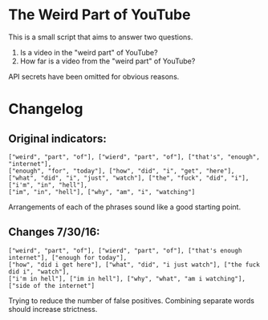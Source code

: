 # The Weird Part of YouTube
This is a small script that aims to answer two questions.

1. Is a video in the "weird part" of YouTube?
2. How far is a video from the "weird part" of YouTube?

API secrets have been omitted for obvious reasons.



# Changelog

Original indicators:
--------------------
	["weird", "part", "of"], ["wierd", "part", "of"], ["that's", "enough", "internet"],
	["enough", "for", "today"], ["how", "did", "i", "get", "here"],
	["what", "did", "i", "just", "watch"], ["the", "fuck", "did", "i"],["i'm", "in", "hell"],
	["im", "in", "hell"], ["why", "am", "i", "watching"]

Arrangements of each of the phrases sound like a good starting point.



Changes 7/30/16:
----------------
    ["weird", "part", "of"], ["wierd", "part", "of"], ["that's enough internet"], ["enough for today"],
    ["how", "did i get here"], ["what", "did", "i just watch"], ["the fuck did i", "watch"],
    ["i'm in hell"], ["im in hell"], ["why", "what", "am i watching"], ["side of the internet"]

Trying to reduce the number of false positives. Combining separate words should increase strictness.